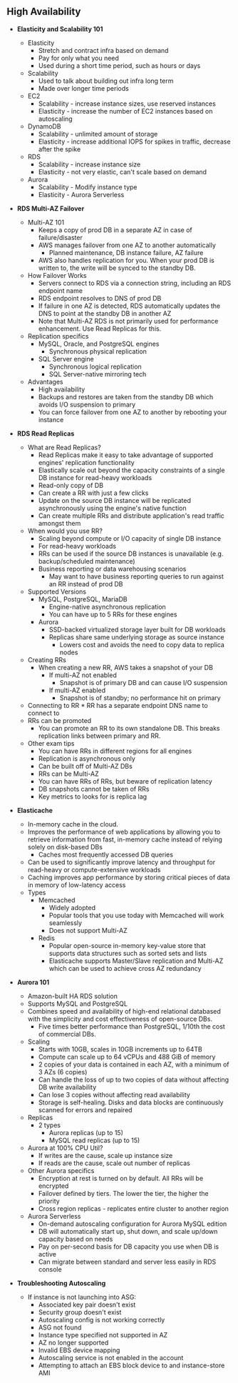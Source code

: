 ## High Availability

* **Elasticity and Scalability 101**
	* Elasticity
		* Stretch and contract infra based on demand
		* Pay for only what you need
		* Used during a short time period, such as hours or days
	* Scalability
		* Used to talk about building out infra long term
		* Made over longer time periods
	* EC2
		* Scalability - increase instance sizes, use reserved instances
		* Elasticity -  increase the number of EC2 instances based on autoscaling
	* DynamoDB
		* Scalability - unlimited amount of storage
		* Elasticity - increase additional IOPS for spikes in traffic, decrease after the spike
	* RDS
		* Scalability - increase instance size
		* Elasticity - not very elastic, can't scale based on demand
	* Aurora
		* Scalability - Modify instance type
		* Elasticity - Aurora Serverless

* **RDS Multi-AZ Failover**
	* Multi-AZ 101
		* Keeps a copy of prod DB in a separate AZ in case of failure/disaster
		* AWS manages failover from one AZ to another automatically
			* Planned maintenance, DB instance failure, AZ failure
		* AWS also handles replication for you. When your prod DB is written to, the write will be synced to the standby DB.
	* How Failover Works
		* Servers connect to RDS via a connection string, including an RDS endpoint name
		* RDS endpoint resolves to DNS of prod DB
		* If failure in one AZ is detected, RDS automatically updates the DNS to point at the standby DB in another AZ
		* Note that Multi-AZ RDS is not primarily used for performance enhancement. Use Read Replicas for this.
	* Replication specifics
		* MySQL, Oracle, and PostgreSQL engines
			* Synchronous physical replication
		* SQL Server engine
			* Synchronous logical replication
			* SQL Server-native mirroring tech
	* Advantages
		* High availability
		* Backups and restores are taken from the standby DB which avoids I/O suspension to primary
		* You can force failover from one AZ to another by rebooting your instance

* **RDS Read Replicas**
	* What are Read Replicas?
		* Read Replicas make it easy to take advantage of supported engines' replication functionality
		* Elastically scale out beyond the capacity constraints of a single DB instance for read-heavy workloads
		* Read-only copy of DB
		* Can create a RR with just a few clicks
		* Update on the source DB instance will be replicated asynchronously using the engine's native function
		* Can create multiple RRs and distribute application's read traffic amongst them
	* When would you use RR?
		* Scaling beyond compute or I/O capacity of single DB instance
		* For read-heavy workloads
		* RRs can be used if the source DB instances is unavailable (e.g. backup/scheduled maintenance)
		* Business reporting or data warehousing scenarios
			* May want to have business reporting queries to run against an RR instead of prod DB
	* Supported Versions
		* MySQL, PostgreSQL, MariaDB
			* Engine-native asynchronous replication
			* You can have up to 5 RRs for these engines
		* Aurora
			* SSD-backed virtualized storage layer built for DB workloads
			* Replicas share same underlying storage as source instance
				* Lowers cost and avoids the need to copy data to replica nodes
	* Creating RRs
		* When creating a new RR, AWS takes a snapshot of your DB
			* If multi-AZ not enabled
				* Snapshot is of primary DB and can cause I/O suspension
			* If multi-AZ enabled
				* Snapshot is of standby; no performance hit on primary
	* Connecting to RR
			* RR has a separate endpoint DNS name to connect to
	* RRs can be promoted
		* You can promote an RR to its own standalone DB. This breaks replication links between primary and RR.
	* Other exam tips
		* You can have RRs in different regions for all engines
		* Replication is asynchronous only
		* Can be built off of Multi-AZ DBs
		* RRs can be Multi-AZ
		* You can have RRs of RRs, but beware of replication latency
		* DB snapshots cannot be taken of RRs
		* Key metrics to looks for is replica lag

* **Elasticache**
	* In-memory cache in the cloud. 
	* Improves the performance of web applications by allowing you to retrieve information from fast, in-memory cache instead of relying solely on disk-based DBs
		* Caches most frequently accessed DB queries
	* Can be used to significantly improve latency and throughput for read-heavy or compute-extensive workloads
	* Caching improves app performance by storing critical pieces of data in memory of low-latency access
	* Types
		* Memcached
			* Widely adopted
			* Popular tools that you use today with Memcached will work seamlessly
			* Does not support Multi-AZ
		* Redis
			* Popular open-source in-memory key-value store that supports data structures such as sorted sets and lists
			* Elasticache supports Master/Slave replication and Multi-AZ which can be used to achieve cross AZ redundancy

* **Aurora 101**
	* Amazon-built HA RDS solution
	* Supports MySQL and PostgreSQL
	* Combines speed and availability of high-end relational databased with the simplicity and cost effectiveness of open-source DBs.
		* Five times better performance than PostgreSQL, 1/10th the cost of commercial DBs.
	* Scaling
		* Starts with 10GB, scales in 10GB increments up to 64TB
		* Compute can scale up to 64 vCPUs and 488 GiB of memory
		* 2 copies of your data is contained in each AZ, with a minimum of 3 AZs (6 copies)
		* Can handle the loss of up to two copies of data without affecting DB write availability
		* Can lose 3 copies without affecting read availability
		* Storage is self-healing. Disks and data blocks are continuously scanned for errors and repaired
	* Replicas
		* 2 types
			* Aurora replicas (up to 15)
			* MySQL read replicas (up to 15)
	* Aurora at 100% CPU Util?
		* If writes are the cause, scale up instance size
		* If reads are the cause, scale out number of replicas
	* Other Aurora specifics
		* Encryption at rest is turned on by default. All RRs will be encrypted
		* Failover defined by tiers. The lower the tier, the higher the priority
		* Cross region replicas - replicates entire cluster to another region
	* Aurora Serverless
		* On-demand autoscaling configuration for Aurora MySQL edition 
		* DB will automatically start up, shut down, and scale up/down capacity based on needs
		* Pay on per-second basis for DB capacity you use when DB is active
		* Can migrate between standard and server less easily in RDS console

* **Troubleshooting Autoscaling**
	* If instance is not launching into ASG:
		* Associated key pair doesn't exist
		* Security group doesn't exist
		* Autoscaling config is not working correctly
		* ASG not found
		* Instance type specified not supported in AZ
		* AZ no longer supported
		* Invalid EBS device mapping
		* Autoscaling service is not enabled in the account
		* Attempting to attach an EBS block device to and instance-store AMI
